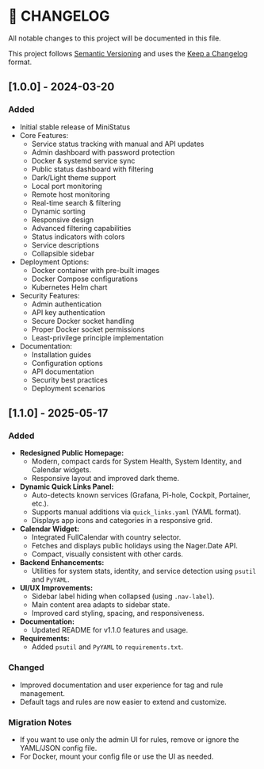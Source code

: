 # 📜 CHANGELOG

All notable changes to this project will be documented in this file.

This project follows [Semantic Versioning](https://semver.org/) and uses the [Keep a Changelog](https://keepachangelog.com/en/1.0.0/) format.

## [1.0.0] - 2024-03-20
### Added
- Initial stable release of MiniStatus
- Core Features:
  * Service status tracking with manual and API updates
  * Admin dashboard with password protection
  * Docker & systemd service sync
  * Public status dashboard with filtering
  * Dark/Light theme support
  * Local port monitoring
  * Remote host monitoring
  * Real-time search & filtering
  * Dynamic sorting
  * Responsive design
  * Advanced filtering capabilities
  * Status indicators with colors
  * Service descriptions
  * Collapsible sidebar
- Deployment Options:
  * Docker container with pre-built images
  * Docker Compose configurations
  * Kubernetes Helm chart
- Security Features:
  * Admin authentication
  * API key authentication
  * Secure Docker socket handling
  * Proper Docker socket permissions
  * Least-privilege principle implementation
- Documentation:
  * Installation guides
  * Configuration options
  * API documentation
  * Security best practices
  * Deployment scenarios

## [1.1.0] - 2025-05-17
### Added
- **Redesigned Public Homepage:**
  - Modern, compact cards for System Health, System Identity, and Calendar widgets.
  - Responsive layout and improved dark theme.
- **Dynamic Quick Links Panel:**
  - Auto-detects known services (Grafana, Pi-hole, Cockpit, Portainer, etc.).
  - Supports manual additions via `quick_links.yaml` (YAML format).
  - Displays app icons and categories in a responsive grid.
- **Calendar Widget:**
  - Integrated FullCalendar with country selector.
  - Fetches and displays public holidays using the Nager.Date API.
  - Compact, visually consistent with other cards.
- **Backend Enhancements:**
  - Utilities for system stats, identity, and service detection using `psutil` and `PyYAML`.
- **UI/UX Improvements:**
  - Sidebar label hiding when collapsed (using `.nav-label`).
  - Main content area adapts to sidebar state.
  - Improved card styling, spacing, and responsiveness.
- **Documentation:**
  - Updated README for v1.1.0 features and usage.
- **Requirements:**
  - Added `psutil` and `PyYAML` to `requirements.txt`.

### Changed
- Improved documentation and user experience for tag and rule management.
- Default tags and rules are now easier to extend and customize.

### Migration Notes
- If you want to use only the admin UI for rules, remove or ignore the YAML/JSON config file.
- For Docker, mount your config file or use the UI as needed.



